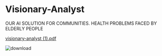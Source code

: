 # Visionary-Analyst
OUR AI SOLUTION FOR COMMUNITIES.
HEALTH PROBLEMS FACED BY ELDERLY PEOPLE

[visionary-analyst (1).pdf](https://github.com/Visionary-Analyst/Visionary-Analyst/files/12501762/visionary-analyst.1.pdf)

![download](https://github.com/Visionary-Analyst/Visionary-Analyst/assets/142450984/5beb5240-0f8b-4c5e-a606-f55fc7a1f13b)

